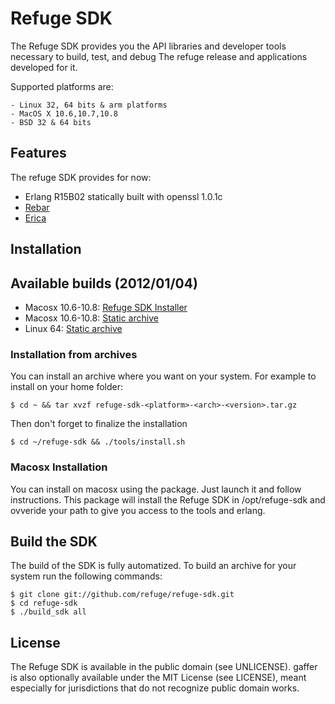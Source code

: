 # Refuge SDK

The Refuge SDK provides you the API libraries and developer tools
necessary to build, test, and debug The refuge release and applications
developed for it.

Supported platforms are:

    - Linux 32, 64 bits & arm platforms
    - MacOS X 10.6,10.7,10.8
    - BSD 32 & 64 bits

## Features

The refuge SDK provides for now:

- Erlang R15B02 statically built with openssl 1.0.1c
- [Rebar](http://github.com/rebar/rebar)
- [Erica](http://github.com/benoitc/erica)

## Installation 

## Available builds (2012/01/04)

- Macosx 10.6-10.8: [Refuge SDK Installer](http://dl.refuge.io/refuge-sdk-0.1.dmg)
- Macosx 10.6-10.8: [Static archive](http://dl.refuge.io/refuge-sdk-Darwin-x86_64-0.1.tar.gz)
- Linux 64: [Static archive](http://dl.refuge.io/refuge-sdk-Linux-x86_64-0.1.tar.gz)

### Installation from archives

You can install an archive where you want on your system. For example to
install on your home folder:

    $ cd ~ && tar xvzf refuge-sdk-<platform>-<arch>-<version>.tar.gz

Then don't forget to finalize the installation

    $ cd ~/refuge-sdk && ./tools/install.sh

### Macosx Installation

You can install on macosx using the package. Just launch it and follow
instructions. This package will install the Refuge SDK in
/opt/refuge-sdk and ovveride your path to give you access to the tools
and erlang.


## Build the SDK

The build of the SDK is fully automatized. To build an archive for your
system run the following commands:

    $ git clone git://github.com/refuge/refuge-sdk.git
    $ cd refuge-sdk
    $ ./build_sdk all

## License

The Refuge SDK is available in the public domain (see UNLICENSE). gaffer
is also optionally available under the MIT License (see LICENSE), meant
especially for jurisdictions that do not recognize public domain
works.
